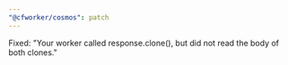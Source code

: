 ```yaml
---
"@cfworker/cosmos": patch
---
```


Fixed: "Your worker called response.clone(), but did not read the body of both clones."
